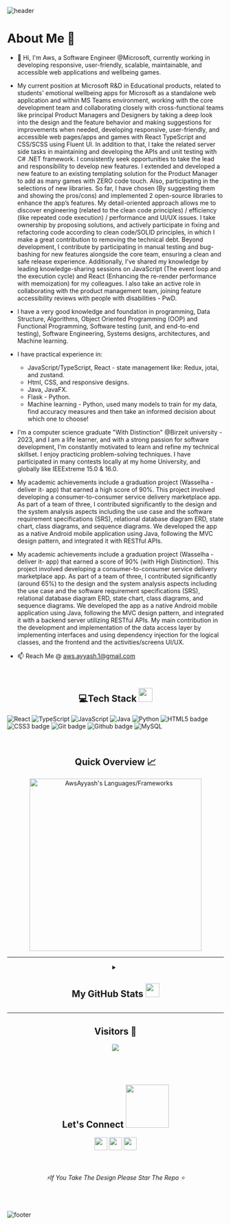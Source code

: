 <!---
![header](https://capsule-render.vercel.app/api?type=wave&color=gradient&height=280&section=header&text=Welcome%20visitor%20👋&fontSize=90)
--->
![header](https://capsule-render.vercel.app/api?type=waving&color=gradient&height=280&section=header&text=Hi%20there%20%F0%9F%91%8B&fontSize=90)



 
<h1>About Me 📌</h1>

-  👋 Hi, I'm Aws, a Software Engineer @Microsoft, currently working in developing responsive, user-friendly, scalable, maintainable, and accessible web applications and wellbeing games.

- My current position at Microsoft R&D in Educational products, related to students' emotional wellbeing apps for Microsoft as a standalone web application and within MS Teams environment, working with the core development team and collaborating closely with cross-functional teams like principal Product Managers and Designers by taking a deep look into the design and the feature behavior and making suggestions for improvements when needed, developing responsive, user-friendly, and accessible web pages/apps and games with React TypeScript and CSS/SCSS using Fluent UI. In addition to that, I take the related server side tasks in maintaining and developing the APIs and unit testing with C# .NET framework.
I consistently seek opportunities to take the lead and responsibility to develop new features. I extended and developed a new feature to an existing templating solution for the Product Manager to add as many games with ZERO code touch. Also, participating in the selections of new libraries. So far, I have chosen (By suggesting them and showing the pros/cons) and implemented 2 open-source libraries to enhance the app’s features.
My detail-oriented approach allows me to discover engineering (related to the clean code principles) / efficiency (like repeated code execution) / performance and UI/UX issues. I take ownership by proposing solutions, and actively participate in fixing and refactoring code according to clean code/SOLID principles, in which I make a great contribution to removing the technical debt. Beyond development, I contribute by participating in manual testing and bug-bashing for new features alongside the core team, ensuring a clean and safe release experience. Additionally, I've shared my knowledge by leading knowledge-sharing sessions on JavaScript (The event loop and the execution cycle) and React (Enhancing the re-render performance with memoization) for my colleagues.
I also take an active role in collaborating with the product management team, joining feature accessibility reviews with people with disabilities - PwD.


- I have a very good knowledge and foundation in programming, Data Structure, Algorithms, Object Oriented Programming (OOP) and Functional Programming, Software testing (unit, and end-to-end testing), Software Engineering, Systems designs, architectures, and Machine learning.

- I have practical experience in:
	- JavaScript/TypeScript, React - state management like: Redux, jotai, and zustand.
 	-  Html, CSS, and responsive designs.
  	- Java, JavaFX.
  	- Flask - Python.
  	- Machine learning - Python, used many models to train for my data, find accuracy measures and then take an informed decision about which one to choose!

- I'm a computer science graduate "With Distinction" @Birzeit university - 2023, and I am a life learner, and with a strong passion for software development, I'm constantly motivated to learn and refine my technical skillset. I enjoy practicing problem-solving techniques. I have participated in many contests locally at my home University, and globally like IEEExtreme 15.0 & 16.0.

- My academic achievements include a graduation project (Wasselha -deliver it- app) that earned a high score of 90%. This project involved developing a consumer-to-consumer service delivery marketplace app. As part of a team of three, I contributed significantly to the design and the system analysis aspects including the use case and the software requirement specifications (SRS), relational database diagram ERD, state chart, class diagrams, and sequence diagrams. We developed the app as a native Android mobile application using Java, following the MVC design pattern, and integrated it with RESTful APIs.

- My academic achievements include a graduation project (Wasselha -deliver it- app) that earned a score of 90% (with High Distinction). This project involved developing a consumer-to-consumer service delivery marketplace app. As part of a team of three, I contributed significantly (around 65%) to the design and the system analysis aspects including the use case and the software requirement specifications (SRS), relational database diagram ERD, state chart, class diagrams, and sequence diagrams. We developed the app as a native Android mobile application using Java, following the MVC design pattern, and integrated it with a backend server utilizing RESTful APIs. My main contribution in the development and implementation of the data access layer by implementing interfaces and using dependency injection for the logical classes, and the frontend and the activities/screens UI/UX.
 
- 📫 Reach Me @ aws.ayyash.1@gmail.com

<!---
AwsAyyash/AwsAyyash is a ✨ special ✨ repository because its `README.md` (this file) appears on your GitHub profile.
You can click the Preview link to take a look at your changes.
--->



<br /> 

<h2 align="center"> 💻Tech Stack <img src = "https://media2.giphy.com/media/QssGEmpkyEOhBCb7e1/giphy.gif?cid=ecf05e47a0n3gi1bfqntqmob8g9aid1oyj2wr3ds3mg700bl&rid=giphy.gif" width = "32"> </h2>
 
 ![React](https://img.shields.io/badge/React-FCC624?style=for-the-badge&logo=React&logoColor=blue) ![TypeScript](https://img.shields.io/badge/TypeScript-FCC624?style=for-the-badge&logo=TypeScript&logoColor=black) ![JavaScript](https://img.shields.io/badge/JavaScript-FCC624?style=for-the-badge&logo=JavaScript&logoColor=black) ![Java](https://img.shields.io/badge/java-%23ED8B00.svg?style=for-the-badge&logo=java&logoColor=white) ![Python](https://img.shields.io/badge/python-3670A0?style=for-the-badge&logo=python&logoColor=ffdd54) ![HTML5 badge](https://img.shields.io/badge/HTML5-E34F26?style=for-the-badge&logo=html5&logoColor=white) ![CSS3 badge](https://img.shields.io/badge/CSS3-1572B6?style=for-the-badge&logo=css3&logoColor=white)   ![Git badge](https://img.shields.io/badge/GIT-F05032?style=for-the-badge&logo=git&logoColor=white) ![Github badge](https://img.shields.io/badge/GitHub-100000?style=for-the-badge&logo=github&logoColor=white) ![MySQL](https://img.shields.io/badge/mysql-%2300f.svg?style=for-the-badge&logo=mysql&logoColor=white) 



<br />
<h2 align="center"> Quick Overview 📈</h2>
<p align = "center">
  <img src = "https://github-readme-stats.vercel.app/api/top-langs?username=AwsAyyash&show_icons=true&count_private=true&locale=en&layout=compact&langs_count=15&hide_border=true&bg_color=151515&title_color=FB8C00&text_color=fff&icon_color=fff" alt = "AwsAyyash's Languages/Frameworks" width = 400 />

 *** 
 
 <details align="center">
<summary><h2>My GitHub Stats <img src='https://media1.giphy.com/media/du3J3cXyzhj75IOgvA/giphy.gif?cid=ecf05e47x2g034i9pzwtzzsd3xgg2w9nr94t4tflbbgo3008&rid=giphy.gif' width='32'></h2></summary>
<table>
  <thead>
 </p>
<center>
<p align = "center">
  <img src = "https://github-readme-stats.vercel.app/api?username=AwsAyyash&count_private=true&theme=dark&hide_border=true" alt = "AwsAyyash's Contribution" width = 400 >
  <img src = "https://github-readme-streak-stats.herokuapp.com?user=AwsAyyash&theme=dark&hide_border=true" alt = "AwsAyyash's Rating" width = 400 >
  </center>
</p>
<p align = "center">
  <img src = "https://github-profile-summary-cards.vercel.app/api/cards/profile-details?username=AwsAyyash&theme=monokai" alt = "AwsAyyash's profile Summary" width = 750 >
  </center>
</p>
<br />
</table>
</details>
 
 *** 
 
<h2 align="center">Visitors 👀</h2>
<div align="center" >
  <img src="https://profile-counter.glitch.me/AwsAyyash/count.svg"></img>
</div>

<br /><br />
<h2 align="center">Let's Connect <img src='https://raw.githubusercontent.com/ShahriarShafin/ShahriarShafin/main/Assets/handshake.gif' width="100"></h2> 
<p align="center">
  <a href = "mailto:aws.ayyash.1@gmail.com"><img src = "https://img.shields.io/badge/Gmail-D14836?style=for-the-badge&logo=gmail&logoColor=white" height = 30></a>
  <a href = "https://www.linkedin.com/in/aws-ayyash/"><img src = "https://img.shields.io/badge/LinkedIn-0077B5?style=for-the-badge&logo=linkedin&logoColor=white"     height = 30></a>  
<a href = "https://leetcode.com/AwsAyyash/"><img src = "https://img.shields.io/badge/-LeetCode-FFA116?style=for-the-badge&logo=LeetCode&logoColor=black" height = 30></a>  
</p>
<br />
<h6 align="center" ><i>⚡If You Take The Design Please Star The Repo ⭐</i></h6>
<br />

![footer](https://capsule-render.vercel.app/api?type=waving&color=gradient&height=150&section=footer)
